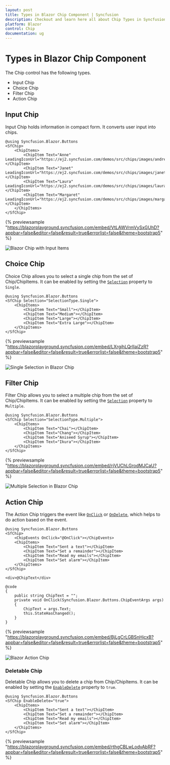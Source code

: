 ```yaml
---
layout: post
title: Types in Blazor Chip Component | Syncfusion
description: Checkout and learn here all about Chip Types in Syncfusion Blazor Chip component and much more details.
platform: Blazor
control: Chip
documentation: ug
---
```


# Types in Blazor Chip Component

The Chip control has the following types.

* Input Chip
* Choice Chip
* Filter Chip
* Action Chip

## Input Chip

Input Chip holds information in compact form. It converts user input into chips.

```cshtml
@using Syncfusion.Blazor.Buttons
<SfChip>
    <ChipItems>
        <ChipItem Text="Anne" LeadingIconUrl="https://ej2.syncfusion.com/demos/src/chips/images/andrew.png"></ChipItem>
        <ChipItem Text="Janet" LeadingIconUrl="https://ej2.syncfusion.com/demos/src/chips/images/janet.png"></ChipItem>
        <ChipItem Text="Laura" LeadingIconUrl="https://ej2.syncfusion.com/demos/src/chips/images/laura.png"></ChipItem>
        <ChipItem Text="Margaret" LeadingIconUrl="https://ej2.syncfusion.com/demos/src/chips/images/margaret.png"></ChipItem>
    </ChipItems>
</SfChip>

```

{% previewsample "https://blazorplayground.syncfusion.com/embed/VtLAWVrmVySxGUhD?appbar=false&editor=false&result=true&errorlist=false&theme=bootstrap5" %}

![Blazor Chip with Input Items](./images/blazor-chip-input-items.png)

## Choice Chip

Choice Chip allows you to select a single chip from the set of Chip/ChipItems. It can be enabled by setting the [`Selection`](https://help.syncfusion.com/cr/blazor/Syncfusion.Blazor.Buttons.SfChip.html#Syncfusion_Blazor_Buttons_SfChip_Selection) property to `Single`.

```cshtml
@using Syncfusion.Blazor.Buttons
<SfChip Selection="SelectionType.Single">
    <ChipItems>
        <ChipItem Text="Small"></ChipItem>
        <ChipItem Text="Medium"></ChipItem>
        <ChipItem Text="Large"></ChipItem>
        <ChipItem Text="Extra Large"></ChipItem>
    </ChipItems>
</SfChip>

```

{% previewsample "https://blazorplayground.syncfusion.com/embed/LXrgihLQrIIaiZzR?appbar=false&editor=false&result=true&errorlist=false&theme=bootstrap5" %}

![Single Selection in Blazor Chip](./images/blazor-chip-single-selection.gif)

## Filter Chip

Filter Chip allows you to select a multiple chip from the set of Chip/ChipItems. It can be enabled by setting the [`Selection`](https://help.syncfusion.com/cr/blazor/Syncfusion.Blazor.Buttons.SfChip.html#Syncfusion_Blazor_Buttons_SfChip_Selection) property to `Multiple`.

```cshtml
@using Syncfusion.Blazor.Buttons
<SfChip Selection="SelectionType.Multiple">
    <ChipItems>
        <ChipItem Text="Chai"></ChipItem>
        <ChipItem Text="Chang"></ChipItem>
        <ChipItem Text="Aniseed Syrup"></ChipItem>
        <ChipItem Text="Ikura"></ChipItem>
    </ChipItems>
</SfChip>

```

{% previewsample "https://blazorplayground.syncfusion.com/embed/rjVUChLGrodMJCaU?appbar=false&editor=false&result=true&errorlist=false&theme=bootstrap5" %}


![Multiple Selection in Blazor Chip](./images/blazor-chip-multiple-selection.gif)

## Action Chip

The Action Chip triggers the event like [`OnClick`](https://help.syncfusion.com/cr/blazor/Syncfusion.Blazor.Buttons.ChipEvents.html#Syncfusion_Blazor_Buttons_ChipEvents_OnClick) or [`OnDelete`](https://help.syncfusion.com/cr/blazor/Syncfusion.Blazor.Buttons.ChipEvents.html#Syncfusion_Blazor_Buttons_ChipEvents_OnDelete), which helps to do action based on the event.

```cshtml
@using Syncfusion.Blazor.Buttons
<SfChip>
    <ChipEvents OnClick="@OnClick"></ChipEvents>
    <ChipItems>
        <ChipItem Text="Sent a text"></ChipItem>
        <ChipItem Text="Set a remainder"></ChipItem>
        <ChipItem Text="Read my emails"></ChipItem>
        <ChipItem Text="Set alarm"></ChipItem>
    </ChipItems>
</SfChip>

<div>@ChipText</div>

@code
{
    public string ChipText = "";
    private void OnClick(Syncfusion.Blazor.Buttons.ChipEventArgs args)
    {
        ChipText = args.Text;
        this.StateHasChanged();
    }
}

```
{% previewsample "https://blazorplayground.syncfusion.com/embed/BjLgCrLGBSnHjcxB?appbar=false&editor=false&result=true&errorlist=false&theme=bootstrap5" %}


![Blazor Action Chip](./images/blazor-action-chip.gif)

### Deletable Chip

Deletable Chip allows you to delete a chip from Chip/ChipItems. It can be enabled by setting the [`EnableDelete`](https://help.syncfusion.com/cr/blazor/Syncfusion.Blazor.Buttons.SfChip.html#Syncfusion_Blazor_Buttons_SfChip_EnableDelete) property to `true`.

```cshtml
@using Syncfusion.Blazor.Buttons
<SfChip EnableDelete="true">
    <ChipItems>
        <ChipItem Text="Sent a text"></ChipItem>
        <ChipItem Text="Set a remainder"></ChipItem>
        <ChipItem Text="Read my emails"></ChipItem>
        <ChipItem Text="Set alarm"></ChipItem>
    </ChipItems>
</SfChip>

```
{% previewsample "https://blazorplayground.syncfusion.com/embed/rthgCBLwLodvAbRF?appbar=false&editor=false&result=true&errorlist=false&theme=bootstrap5" %}

